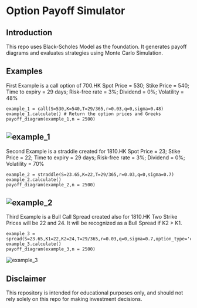# Option Payoff Simulator

## Introduction
This repo uses Black-Scholes Model as the foundation.
It generates payoff diagrams and evaluates strategies using Monte Carlo Simulation.


## Examples
First Example is a call option of 700.HK 
Spot Price = 530; Stike Price = 540; Time to expiry = 29 days; Risk-free rate = 3%; Dividend = 0%; Volatility = 48%

```
example_1 = call(S=530,K=540,T=29/365,r=0.03,q=0,sigma=0.48)
example_1.calculate() # Return the option prices and Greeks
payoff_diagram(example_1,n = 2500)
```
![example_1](https://tva1.sinaimg.cn/large/007S8ZIlgy1gia6ncawdfj30b30b60td.jpg)
---
Second Example is a straddle created for 1810.HK
Spot Price = 23; Stike Price = 22; Time to expiry = 29 days; Risk-free rate = 3%; Dividend = 0%; Volatility = 70%

```
example_2 = straddle(S=23.65,K=22,T=29/365,r=0.03,q=0,sigma=0.7)
example_2.calculate()
payoff_diagram(example_2,n = 2500)
```
![example_2](https://tva1.sinaimg.cn/large/007S8ZIlgy1gia6mt89s6j30au0b10td.jpg)
---
Third Example is a Bull Call Spread created also for 1810.HK
Two Strike Prices will be 22 and 24. It will be recognized as a Bull Spread if K2 > K1.

```
example_3 = spread(S=23.65,K1=22,K2=24,T=29/365,r=0.03,q=0,sigma=0.7,option_type='call')
example_3.calculate()
payoff_diagram(example_3,n = 2500)
```
![example_3](https://tva1.sinaimg.cn/large/007S8ZIlgy1gia6pehantj30bb0b5q3n.jpg)

## Disclaimer
This repository is intended for educational purposes only, and should not rely solely on this repo for making investment decisions.
